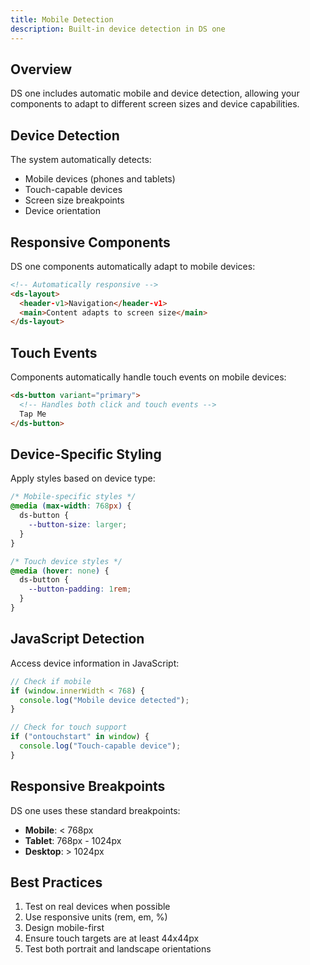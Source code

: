 ```yaml
---
title: Mobile Detection
description: Built-in device detection in DS one
---
```


## Overview

DS one includes automatic mobile and device detection, allowing your components to adapt to different screen sizes and device capabilities.

## Device Detection

The system automatically detects:

- Mobile devices (phones and tablets)
- Touch-capable devices
- Screen size breakpoints
- Device orientation

## Responsive Components

DS one components automatically adapt to mobile devices:

```html
<!-- Automatically responsive -->
<ds-layout>
  <header-v1>Navigation</header-v1>
  <main>Content adapts to screen size</main>
</ds-layout>
```

## Touch Events

Components automatically handle touch events on mobile devices:

```html
<ds-button variant="primary">
  <!-- Handles both click and touch events -->
  Tap Me
</ds-button>
```

## Device-Specific Styling

Apply styles based on device type:

```css
/* Mobile-specific styles */
@media (max-width: 768px) {
  ds-button {
    --button-size: larger;
  }
}

/* Touch device styles */
@media (hover: none) {
  ds-button {
    --button-padding: 1rem;
  }
}
```

## JavaScript Detection

Access device information in JavaScript:

```javascript
// Check if mobile
if (window.innerWidth < 768) {
  console.log("Mobile device detected");
}

// Check for touch support
if ("ontouchstart" in window) {
  console.log("Touch-capable device");
}
```

## Responsive Breakpoints

DS one uses these standard breakpoints:

- **Mobile**: < 768px
- **Tablet**: 768px - 1024px
- **Desktop**: > 1024px

## Best Practices

1. Test on real devices when possible
2. Use responsive units (rem, em, %)
3. Design mobile-first
4. Ensure touch targets are at least 44x44px
5. Test both portrait and landscape orientations
